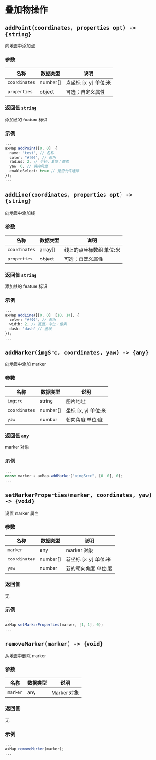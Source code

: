 # 叠加物操作

## `addPoint(coordinates, properties opt) -> {string}`

向地图中添加点

### 参数

| 名称          | 数据类型 | 说明             |
| ------------- | -------- | ---------------- |
| `coordinates` | number[] | 点坐标 [x, y]  单位:米|
| `properties`  | object   | 可选；自定义属性 |

### 返回值 `string`

添加点的 feature 标识

### 示例

```typescript
...
axMap.addPoint([0, 0], {
  name: "test", // 名称
  color: "#f00", // 颜色
  radius: 2, // 半径，单位：像素
  yaw: 0, // 朝向角度
  enableSelect: true // 是否允许选择
});
...
```

## `addLine(coordinates, properties opt) -> {string}`

向地图中添加线

### 参数

| 名称          | 数据类型 | 说明             |
| ------------- | -------- | ---------------- |
| `coordinates` | array[]  | 线上的点坐标数组 单位:米|
| `properties`  | object   | 可选；自定义属性 |

### 返回值 `string`

添加线的 feature 标识

### 示例

```typescript
...
axMap.addLine([[0, 0], [10, 10], {
  color: "#f00", // 颜色
  width: 2, // 宽度，单位：像素
  dash: 'dash' // 虚线
});
...
```

## `addMarker(imgSrc, coordinates, yaw) -> {any}`

向地图中添加 marker

### 参数

| 名称          | 数据类型 | 说明        |
| ------------- | -------- | ----------- |
| `imgSrc`      | string   | 图片地址    |
| `coordinates` | number[] | 坐标 [x, y] 单位:米|
| `yaw`         | number   | 朝向角度    单位:度|

### 返回值 `any`

marker 对象

### 示例

```typescript
...
const marker = axMap.addMarker("<imgSrc>", [0, 0], 0);
...
```

## `setMarkerProperties(marker, coordinates, yaw) -> {void}`

设置 marker 属性

### 参数

| 名称          | 数据类型 | 说明          |
| ------------- | -------- | ------------- |
| `marker`      | any      | marker 对象   |
| `coordinates` | number[] | 新坐标 [x, y] 单位:米|
| `yaw`         | number   | 新的朝向角度  单位:度|

### 返回值

无

### 示例

```typescript
...
axMap.setMarkerProperties(marker, [1, 1], 0);
...
```

## `removeMarker(marker) -> {void}`

从地图中删除 marker

### 参数

| 名称     | 数据类型 | 说明        |
| -------- | -------- | ----------- |
| `marker` | any      | Marker 对象 |

### 返回值

无

### 示例

```typescript
...
axMap.removeMarker(marker);
...
```


